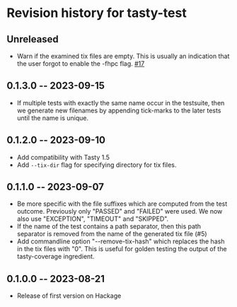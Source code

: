# Revision history for tasty-test

## Unreleased

* Warn if the examined tix files are empty. This is usually an indication that the user forgot to enable the -fhpc flag. [#17](https://github.com/BinderDavid/tasty-coverage/pull/17)


## 0.1.3.0 -- 2023-09-15

* If multiple tests with exactly the same name occur in the testsuite, then we generate new filenames by appending tick-marks to the later tests until the name is unique.

## 0.1.2.0 -- 2023-09-10

* Add compatibility with Tasty 1.5
* Add `--tix-dir` flag for specifying directory for tix files.

## 0.1.1.0 -- 2023-09-07

* Be more specific with the file suffixes which are computed from the test outcome. Previously only "PASSED" and "FAILED" were used. We now also use "EXCEPTION", "TIMEOUT" and "SKIPPED".
* If the name of the test contains a path separator, then this path separator is removed from the name of the generated tix file (#5)
* Add commandline option "--remove-tix-hash" which replaces the hash in the tix files with "0". This is useful for golden testing the output of the tasty-coverage ingredient.

## 0.1.0.0 -- 2023-08-21

* Release of first version on Hackage
